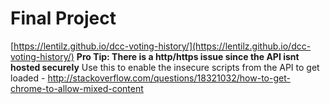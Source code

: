 # Final Project

[https://lentilz.github.io/dcc-voting-history/](https://lentilz.github.io/dcc-voting-history/)
**Pro Tip: There is a http/https issue since the API isnt hosted securely**
Use this to enable the insecure scripts from the API to get loaded - http://stackoverflow.com/questions/18321032/how-to-get-chrome-to-allow-mixed-content
